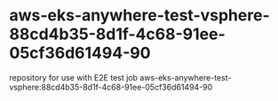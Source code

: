 # aws-eks-anywhere-test-vsphere-88cd4b35-8d1f-4c68-91ee-05cf36d61494-90
repository for use with E2E test job aws-eks-anywhere-test-vsphere:88cd4b35-8d1f-4c68-91ee-05cf36d61494-90
